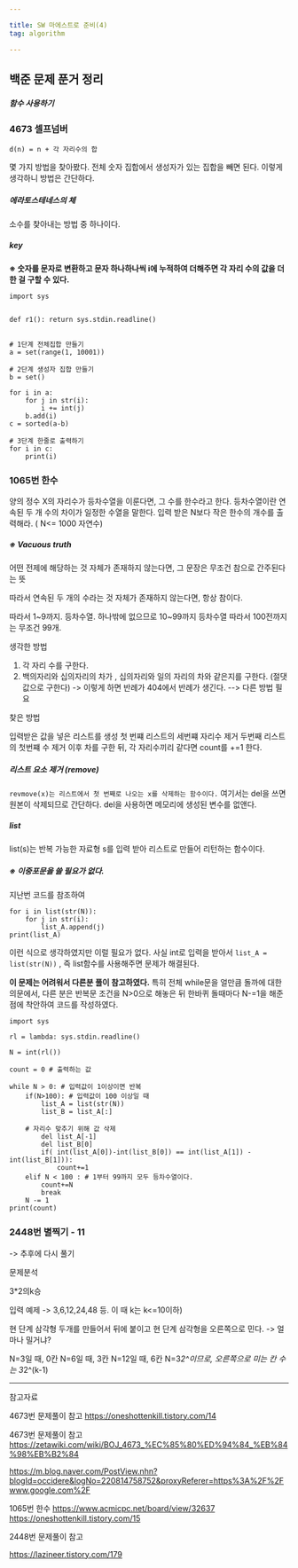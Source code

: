 ```yaml
---

title: SW 마에스트로 준비(4)
tag: algorithm

---
```




## 백준 문제 푼거 정리

##### 함수 사용하기

### 4673 셀프넘버
`d(n) = n + 각 자리수의 합`

몇 가지 방법을 찾아봤다. 전체 숫자 집합에서 생성자가 있는 집합을 빼면 된다. 이렇게 생각하니 방법은 간단하다.

##### 에라토스테네스의 체
 소수를 찾아내는 방법 중 하나이다.
 
##### key 
**※ 숫자를 문자로 변환하고 문자 하나하나씩 i에 누적하여 더해주면 각 자리 수의 값을 더한 걸 구할 수 있다.**


```
import sys


def r1(): return sys.stdin.readline()


# 1단계 전체집합 만들기
a = set(range(1, 10001))

# 2단계 생성자 집합 만들기
b = set()

for i in a:
    for j in str(i):
        i += int(j)
    b.add(i)
c = sorted(a-b)

# 3단계 한줄로 출력하기
for i in c:
    print(i)

```

### 1065번 한수

양의 정수 X의 자리수가 등차수열을 이룬다면, 그 수를 한수라고 한다.
등차수열이란 연속된 두 개 수의 차이가 일정한 수열을 말한다.
입력 받은 N보다 작은 한수의 개수를 출력해라. ( N<= 1000 자연수)

 
##### ※ Vacuous truth 
어떤 전제에 해당하는 것 자체가 존재하지 않는다면, 그 문장은 무조건 참으로 간주된다는 뜻

따라서 연속된 두 개의 수라는 것 자체가 존재하지 않는다면, 항상 참이다.

따라서 1~9까지. 등차수열. 하나밖에 없으므로
10~99까지 등차수열
따라서 100전까지는 무조건 99개.

생각한 방법
1. 각 자리 수를 구한다.
2. 백의자리와 십의자리의 차가 , 십의자리와 일의 자리의 차와 같은지를 구한다. (절댓값으로 구한다) -> 이렇게 하면 반례가 404에서 반례가 생긴다.
--> 다른 방법 필요

찾은 방법

입력받은 값을 넣은 리스트를 생성
첫 번쨰 리스트의 세번쨰 자리수 제거
두번째 리스트의 첫번쨰 수 제거
이후 차를 구한 뒤, 각 자리수끼리 같다면 count를 +=1 한다.


##### 리스트 요소 제거 (remove)
`revmove(x)는 리스트에서 첫 번째로 나오는 x를 삭제하는 함수이다.`
여기서는 del을 쓰면 원본이 삭제되므로 간단하다. del을 사용하면 메모리에 생성된 변수를 없앤다.

##### list
list(s)는 반복 가능한 자료형 s를 입력 받아 리스트로 만들어 리턴하는 함수이다. 

##### ※ 이중포문을 쓸 필요가 없다.

지난번 코드를 참조하여 

```
for i in list(str(N)):     
    for j in str(i):
    	list_A.append(j)
print(list_A)

```

이런 식으로 생각하였지만 이럴 필요가 없다.
사실 int로 입력을 받아서
`list_A = list(str(N))` , 즉 list함수를 사용해주면 문제가 해결된다.

**이 문제는 어려워서 다른분 풀이 참고하였다.** 특히 전체 while문을 얼만큼 돌까에 대한 의문에서, 다른 분은 반복문 조건을 N>0으로 해놓은 뒤 한바퀴 돌때마다 N-=1을 해준점에 착안하여 코드를 작성하였다.


```
import sys

rl = lambda: sys.stdin.readline()

N = int(rl())

count = 0 # 출력하는 값

while N > 0: # 입력값이 1이상이면 반복
    if(N>100): # 입력값이 100 이상일 때
        list_A = list(str(N))
        list_B = list_A[:]

    # 자리수 맞추기 위해 값 삭제
        del list_A[-1] 
        del list_B[0]
        if( int(list_A[0])-int(list_B[0]) == int(list_A[1]) - int(list_B[1])):
            count+=1
    elif N < 100 : # 1부터 99까지 모두 등차수열이다.
        count+=N
        break
    N -= 1
print(count)
```

### 2448번 별찍기 - 11

-> 추후에 다시 풀기

문제분석



3*2의k승

입력 예제 -> 3,6,12,24,48 등. 이 때 k는 k<=10이하)

현 단계 삼각형 두개를 만들어서 뒤에 붙이고
현 단계 삼각형을 오른쪽으로 민다.
-> 얼마나 밀거냐?

N=3일 때, 0칸
N=6일 때, 3칸
N=12일 때, 6칸
N=3*2^이므로, 오른쪽으로 미는 칸 수는 3*2^(k-1)



- - -
 
참고자료 

4673번 문제풀이 참고 
https://oneshottenkill.tistory.com/14


4673번 문제풀이 참고 
https://zetawiki.com/wiki/BOJ_4673_%EC%85%80%ED%94%84_%EB%84%98%EB%B2%84

https://m.blog.naver.com/PostView.nhn?blogId=occidere&logNo=220814758752&proxyReferer=https%3A%2F%2Fwww.google.com%2F

1065번 한수 https://www.acmicpc.net/board/view/32637
https://oneshottenkill.tistory.com/15

2448번 문제풀이 참고

https://lazineer.tistory.com/179